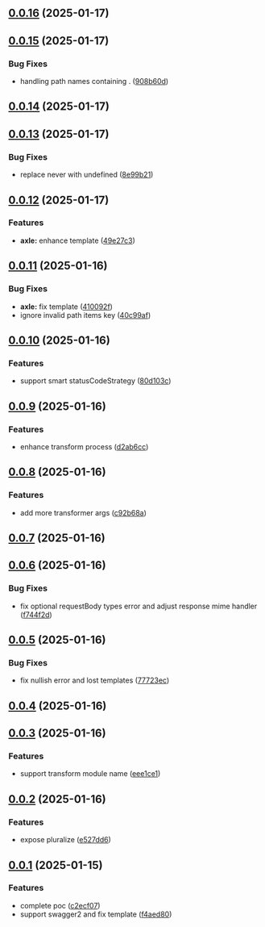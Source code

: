 ## [0.0.16](https://github.com/varletjs/api-farmer/compare/v0.0.15...v0.0.16) (2025-01-17)

## [0.0.15](https://github.com/varletjs/api-farmer/compare/v0.0.14...v0.0.15) (2025-01-17)

### Bug Fixes

- handling path names containing . ([908b60d](https://github.com/varletjs/api-farmer/commit/908b60dc696c7ba666e4c1e83af8ddee64d2b963))

## [0.0.14](https://github.com/varletjs/api-farmer/compare/v0.0.13...v0.0.14) (2025-01-17)

## [0.0.13](https://github.com/varletjs/api-farmer/compare/v0.0.12...v0.0.13) (2025-01-17)

### Bug Fixes

- replace never with undefined ([8e99b21](https://github.com/varletjs/api-farmer/commit/8e99b21d0f5d3cf7fc116b1ab7cf92205b34ec5b))

## [0.0.12](https://github.com/varletjs/api-farmer/compare/v0.0.11...v0.0.12) (2025-01-17)

### Features

- **axle:** enhance template ([49e27c3](https://github.com/varletjs/api-farmer/commit/49e27c3afa1dfc384af058a6554b85db60f88919))

## [0.0.11](https://github.com/varletjs/api-farmer/compare/v0.0.10...v0.0.11) (2025-01-16)

### Bug Fixes

- **axle:** fix template ([410092f](https://github.com/varletjs/api-farmer/commit/410092f5a2b6a728090e3cec6e512febfd3ea9da))
- ignore invalid path items key ([40c99af](https://github.com/varletjs/api-farmer/commit/40c99af5c2ca5208723b1629c80d6014a91ac06a))

## [0.0.10](https://github.com/varletjs/api-farmer/compare/v0.0.9...v0.0.10) (2025-01-16)

### Features

- support smart statusCodeStrategy ([80d103c](https://github.com/varletjs/api-farmer/commit/80d103c56cb15f28fc7bd5a037aa0ca62aa008b2))

## [0.0.9](https://github.com/varletjs/api-farmer/compare/v0.0.8...v0.0.9) (2025-01-16)

### Features

- enhance transform process ([d2ab6cc](https://github.com/varletjs/api-farmer/commit/d2ab6cccfffcfe9e69014d89634cd7ac68bdd009))

## [0.0.8](https://github.com/varletjs/api-farmer/compare/v0.0.7...v0.0.8) (2025-01-16)

### Features

- add more transformer args ([c92b68a](https://github.com/varletjs/api-farmer/commit/c92b68a9fdf663af6ae096755c2eebeb7616ba65))

## [0.0.7](https://github.com/varletjs/api-farmer/compare/v0.0.6...v0.0.7) (2025-01-16)

## [0.0.6](https://github.com/varletjs/api-farmer/compare/v0.0.5...v0.0.6) (2025-01-16)

### Bug Fixes

- fix optional requestBody types error and adjust response mime handler ([f744f2d](https://github.com/varletjs/api-farmer/commit/f744f2dddae66538f07b0c4a23ee7c9206dda2ce))

## [0.0.5](https://github.com/varletjs/api-farmer/compare/v0.0.4...v0.0.5) (2025-01-16)

### Bug Fixes

- fix nullish error and lost templates ([77723ec](https://github.com/varletjs/api-farmer/commit/77723ec4886eac0c21b25e615b1ef3a0175d83c1))

## [0.0.4](https://github.com/varletjs/api-farmer/compare/v0.0.3...v0.0.4) (2025-01-16)

## [0.0.3](https://github.com/varletjs/api-farmer/compare/v0.0.2...v0.0.3) (2025-01-16)

### Features

- support transform module name ([eee1ce1](https://github.com/varletjs/api-farmer/commit/eee1ce1c3d3273ec7362c8ec4e78ecf47f8250d3))

## [0.0.2](https://github.com/varletjs/api-farmer/compare/v0.0.1...v0.0.2) (2025-01-16)

### Features

- expose pluralize ([e527dd6](https://github.com/varletjs/api-farmer/commit/e527dd69cb24e88751244aa62a56415ddbb17657))

## [0.0.1](https://github.com/varletjs/api-farmer/compare/c2ecf0772d24d0cad6b809881ee952679c53fa03...v0.0.1) (2025-01-15)

### Features

- complete poc ([c2ecf07](https://github.com/varletjs/api-farmer/commit/c2ecf0772d24d0cad6b809881ee952679c53fa03))
- support swagger2 and fix template ([f4aed80](https://github.com/varletjs/api-farmer/commit/f4aed804e178ab36ad954e6cc460a8edcd2304b8))
